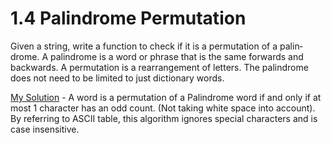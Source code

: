 # 1.4 Palindrome Permutation

Given a string, write a function to check if it is a permutation of a palin­drome. A palindrome is a word or phrase that is the same forwards and backwards. A permutation is a rearrangement of letters. The palindrome does not need to be limited to just dictionary words.

[My Solution](./palindromePermutation/mySolution.cpp) - A word is a permutation of a Palindrome word if and only if at most 1 character has an odd count. (Not taking white space into account). By referring to ASCII table, this algorithm ignores special characters and is case insensitive.
